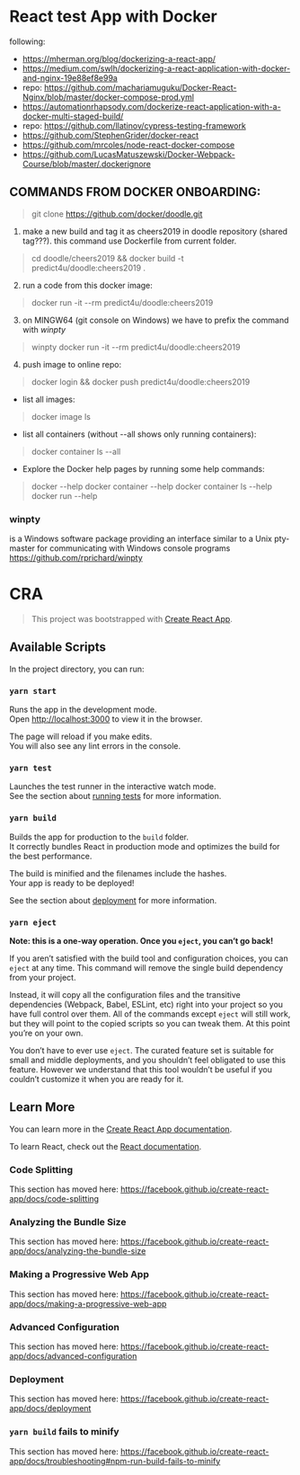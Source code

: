 # React test App with Docker
following:
- https://mherman.org/blog/dockerizing-a-react-app/
- https://medium.com/swlh/dockerizing-a-react-application-with-docker-and-nginx-19e88ef8e99a
- repo: https://github.com/machariamuguku/Docker-React-Nginx/blob/master/docker-compose-prod.yml
- https://automationrhapsody.com/dockerize-react-application-with-a-docker-multi-staged-build/
- repo: https://github.com/llatinov/cypress-testing-framework
- https://github.com/StephenGrider/docker-react
- https://github.com/mrcoles/node-react-docker-compose
- https://github.com/LucasMatuszewski/Docker-Webpack-Course/blob/master/.dockerignore

## COMMANDS FROM DOCKER ONBOARDING:
> git clone https://github.com/docker/doodle.git

1. make a new build and tag it as cheers2019 in doodle repository (shared tag???).
    this command use Dockerfile from current folder.
> cd doodle/cheers2019 && docker build -t predict4u/doodle:cheers2019 .

2. run a code from this docker image:
> docker run -it --rm predict4u/doodle:cheers2019

3. on MINGW64 (git console on Windows) we have to prefix the command with *winpty*
> winpty docker run -it --rm predict4u/doodle:cheers2019

4. push image to online repo:
> docker login && docker push predict4u/doodle:cheers2019

* list all images:
> docker image ls

* list all containers (without --all shows only running containers):
> docker container ls --all

* Explore the Docker help pages by running some help commands:

> docker --help
> docker container --help
> docker container ls --help
> docker run --help

### winpty
is a Windows software package providing an interface similar to a Unix pty-master for communicating with Windows console programs
https://github.com/rprichard/winpty


# CRA
> This project was bootstrapped with [Create React App](https://github.com/facebook/create-react-app).

## Available Scripts

In the project directory, you can run:

### `yarn start`

Runs the app in the development mode.<br />
Open [http://localhost:3000](http://localhost:3000) to view it in the browser.

The page will reload if you make edits.<br />
You will also see any lint errors in the console.

### `yarn test`

Launches the test runner in the interactive watch mode.<br />
See the section about [running tests](https://facebook.github.io/create-react-app/docs/running-tests) for more information.

### `yarn build`

Builds the app for production to the `build` folder.<br />
It correctly bundles React in production mode and optimizes the build for the best performance.

The build is minified and the filenames include the hashes.<br />
Your app is ready to be deployed!

See the section about [deployment](https://facebook.github.io/create-react-app/docs/deployment) for more information.

### `yarn eject`

**Note: this is a one-way operation. Once you `eject`, you can’t go back!**

If you aren’t satisfied with the build tool and configuration choices, you can `eject` at any time. This command will remove the single build dependency from your project.

Instead, it will copy all the configuration files and the transitive dependencies (Webpack, Babel, ESLint, etc) right into your project so you have full control over them. All of the commands except `eject` will still work, but they will point to the copied scripts so you can tweak them. At this point you’re on your own.

You don’t have to ever use `eject`. The curated feature set is suitable for small and middle deployments, and you shouldn’t feel obligated to use this feature. However we understand that this tool wouldn’t be useful if you couldn’t customize it when you are ready for it.

## Learn More

You can learn more in the [Create React App documentation](https://facebook.github.io/create-react-app/docs/getting-started).

To learn React, check out the [React documentation](https://reactjs.org/).

### Code Splitting

This section has moved here: https://facebook.github.io/create-react-app/docs/code-splitting

### Analyzing the Bundle Size

This section has moved here: https://facebook.github.io/create-react-app/docs/analyzing-the-bundle-size

### Making a Progressive Web App

This section has moved here: https://facebook.github.io/create-react-app/docs/making-a-progressive-web-app

### Advanced Configuration

This section has moved here: https://facebook.github.io/create-react-app/docs/advanced-configuration

### Deployment

This section has moved here: https://facebook.github.io/create-react-app/docs/deployment

### `yarn build` fails to minify

This section has moved here: https://facebook.github.io/create-react-app/docs/troubleshooting#npm-run-build-fails-to-minify
